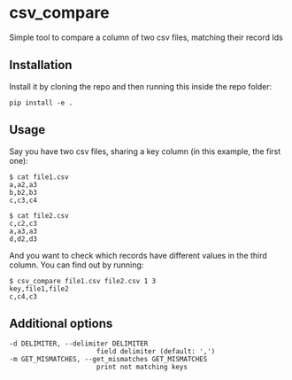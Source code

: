 # csv_compare
Simple tool to compare a column of two csv files, matching their record Ids

## Installation

Install it by cloning the repo and then running this inside the repo folder:


    pip install -e .

## Usage
Say you have two csv files, sharing a key column (in this example, the first one):


    $ cat file1.csv
    a,a2,a3
    b,b2,b3
    c,c3,c4
        
    $ cat file2.csv
    c,c2,c3
    a,a3,a3
    d,d2,d3

And you want to check which records have different values in the third column. You can find out by running:


    $ csv_compare file1.csv file2.csv 1 3
    key,file1,file2
    c,c4,c3

  
## Additional options


    -d DELIMITER, --delimiter DELIMITER
                          field delimiter (default: ',')
    -m GET_MISMATCHES, --get_mismatches GET_MISMATCHES
                          print not matching keys
